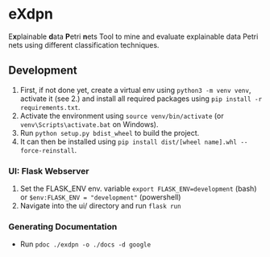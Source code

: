# eXdpn #
E**x**plainable **d**ata **P**etri **n**ets
Tool to mine and evaluate explainable data Petri nets using different classification techniques. 



## Development ##
1. First, if not done yet, create a virtual env using `python3 -m venv venv`, activate it (see 2.) and install all required packages using `pip install -r requirements.txt`.
2. Activate the environment using `source venv/bin/activate` (or `venv\Scripts\activate.bat` on Windows).
3. Run `python setup.py bdist_wheel` to build the project.
4. It can then be installed using `pip install dist/[wheel name].whl --force-reinstall`.


### UI: Flask Webserver ###
1. Set the FLASK_ENV env. variable `export FLASK_ENV=development` (bash) or `$env:FLASK_ENV = "development"` (powershell)
2. Navigate into the ui/ directory and run `flask run`

### Generating Documentation ###
- Run `pdoc ./exdpn -o ./docs -d google`